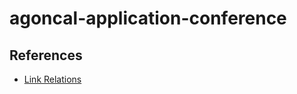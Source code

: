 # agoncal-application-conference

## References

* [Link Relations](http://www.iana.org/assignments/link-relations/link-relations.xml)
